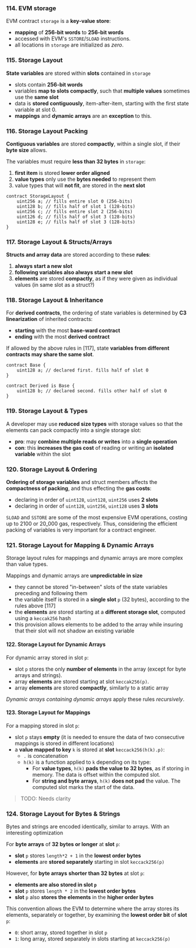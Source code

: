 ### 114. EVM storage

EVM contract `storage` is a **key-value store**:
- **mapping** of **256-bit words** to **256-bit words**
- accessed with EVM's `SSTORE`/`SLOAD` instructions.
- all locations in `storage` are initialized as *zero*.

### 115. Storage Layout

**State variables** are stored within **slots** contained in `storage`
- slots contain **256-bit words**
- variables **map to slots compactly**, such that **multiple values** sometimes use the **same slot**
- data is **stored contiguously**, item-after-item, starting with the first state variable at slot 0.
- **mappings** and **dynamic arrays** are an **exception** to this.

### 116. Storage Layout Packing

**Contiguous variables** are stored **compactly**, within a single slot, if their **byte size** allows.

The variables must require **less than 32 bytes** in `storage`:
1. **first item** is stored **lower order aligned**
2. **value types** only use the **bytes needed** to represent them
3. value types that will **not fit**, are stored in the **next slot**

```solidity
contract StorageLayout {
    uint256 a; // fills entire slot 0 (256-bits)
    uint128 b; // fills half of slot 1 (128-bits)
    uint256 c; // fills entire slot 2 (256-bits)
    uint126 d; // fills half of slot 3 (128-bits)
    uint128 e; // fills half of slot 3 (128-bits)
}
```
### 117. Storage Layout & Structs/Arrays

**Structs and array data** are stored according to these **rules**:
1. **always start a new slot**
2. **following variables also always start a new slot**
3. **elements** are stored **compactly**, as if they were given as individual values (in same slot as a struct?)

### 118. Storage Layout & Inheritance

For **derived contracts**, the ordering of state variables is determined by **C3 linearization** of inherited contracts:
- **starting** with the most **base-ward contract**
- **ending** with the most **derived contract**

If allowed by the above rules in [117], state **variables from different contracts may share the same slot**.

```solidity
contract Base {
    uint128 a; // declared first. fills half of slot 0
}

contract Derived is Base {
    uint128 b; // declared second. fills other half of slot 0
}
```

### 119. Storage Layout & Types

A developer may use **reduced size types** with storage values so that the elements can pack compactly into a single storage slot:
- **pro**: may **combine multiple reads or writes** into a **single operation**
- **con**: this **increases the gas cost** of reading or writing an **isolated variable** within the slot

### 120. Storage Layout & Ordering

**Ordering of storage variables** and struct members affects the **compactness of packing**, and thus effecting the **gas costs**:
- declaring in order of `uint128`, `uint128`, `uint256` uses **2 slots**
- declaring in order of `uint128`, `uint256`, `uint128` uses **3 slots**

`SLOAD` and `SSTORE` are some of the most expensive EVM operations, costing up to 2100 or 20_000 gas, respectively. Thus, considering the efficient packing of variables is very important for a contract engineer.

### 121. Storage Layout for Mapping & Dynamic Arrays

Storage layout rules for mappings and dynamic arrays are more complex than value types.

Mappings and dynamic arrays are **unpredictable in size**
- they cannot be stored "in-between" slots of the state variables preceding and following them
- the variable itself is stored in a **single slot** `p` (32 bytes), according to the rules above [117]
- the **elements** are stored starting at a **different storage slot**, computed using a `keccak256` hash
- this provision allows elements to be added to the array while insuring that their slot will not shadow an existing variable

#### 122. Storage Layout for Dynamic Arrays

For dynamic array stored in slot `p`:
- slot `p` stores the only **number of elements** in the array (except for byte arrays and strings).
- array **elements** are stored starting at slot `keccak256(p)`.
- array **elements** are stored **compactly**, similarly to a static array

*Dynamic arrays containing dynamic arrays* apply these rules *recursively*.

#### 123. Storage Layout for Mappings

For a mapping stored in slot `p`:
- slot `p` stays **empty** (it is needed to ensure the data of two consecutive mappings is stored in different locations)
- a **value mapped to key** `k` is stored at **slot** `keccack256(h(k).p)`:
    - `.` is concatenation
    - `h(k)` is a function applied to `k` depending on its type:
        - For **value types**, `h(k)` **pads the value to 32 bytes**, as if storing in memory. The data is offset within the computed slot.
        - For **string and byte arrays**, `h(k)` **does not pad** the value. The computed slot marks the start of the data.

> TODO: Needs clarity

### 124. Storage Layout for Bytes & Strings

Bytes and strings are encoded identically, similar to arrays. With an interesting optimization

For **byte arrays** of **32 bytes or longer** at **slot** `p`:
- **slot** `p` stores `length*2 + 1` in the **lowest order bytes**
- **elements** are **stored separately** starting in slot `keccack256(p)`

However, for **byte arrays** **shorter than 32 bytes** at slot `p`:
- **elements are also stored in slot `p`**  
- **slot** `p` stores `length * 2` in the **lowest order bytes**
- **slot** `p` also **stores the elements** in the **higher order bytes**

This convention allows the EVM to determine where the array stores its elements, separately or together, by examining the **lowest order bit** of **slot** `p`:
- `0`: short array, stored together in slot `p`
- `1`: long array, stored separately in slots starting at `keccack256(p)`
